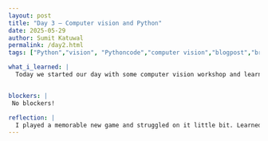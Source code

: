 ```yaml
---
layout: post
title: "Day 3 – Computer vision and Python"
date: 2025-05-29
author: Sumit Katuwal
permalink: /day2.html
tags: ["Python","vision", "Pythoncode","computer vision","blogpost","breakoutgame"]

what_i_learned: |
  Today we started our day with some computer vision workshop and learned new things and knew about YOLO. We learned how actually the computer vision works. Then we played some breakout challenging game. Then we ended our day with some python code.


blockers: |
 No blockers!

reflection: |
  I played a memorable new game and struggled on it little bit. Learned about computer vision and implemented it. Learned more about reading, appending, writing files.
---
```


